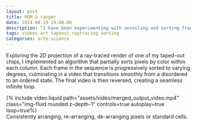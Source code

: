 ```yaml
---
layout: post
title: ROM à ranger
date: 2024-08-19 19:00:00
description: "I have been experimenting with unveiling and sorting frame pixels to showcase the Teras design."
tags: videos art tapeout raytracing sorting
categories: arte-science
---
```


Exploring the 2D projection of a ray-traced render of one of my taped-out chips, I implemented an algorithm that partially sorts pixels by color within each column. Each frame in the sequence is progressively sorted to varying degrees, culminating in a video that transitions smoothly from a disordered to an ordered state. The final video is then reversed, creating a seamless infinite loop.

<div class="row mt-3">
    <div class="col-sm mt-3 mt-md-0">
        {% include video.liquid path="assets/video/merged_output_video.mp4" class="img-fluid rounded z-depth-1" controls=true autoplay=true loop=true%}
    </div>
</div>
<div class="caption">
	Consistently arranging, re-arranging, de-arranging pixels or standard cells.
</div>
